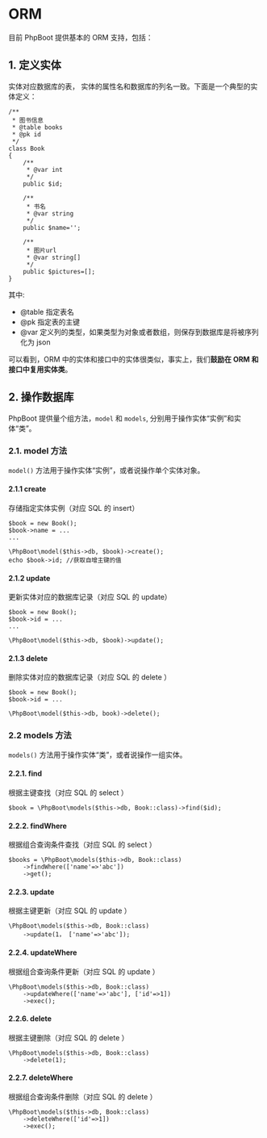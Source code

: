 # ORM

目前 PhpBoot 提供基本的 ORM 支持，包括：

## 1. 定义实体

实体对应数据库的表， 实体的属性名和数据库的列名一致。下面是一个典型的实体定义：

```
/**
 * 图书信息
 * @table books
 * @pk id
 */
class Book
{
    /**
     * @var int
     */
    public $id;
    
    /**
     * 书名
     * @var string
     */
    public $name='';
    
    /**
     * 图片url
     * @var string[]
     */
    public $pictures=[];
}
```
其中:
* @table 指定表名
* @pk 指定表的主键
* @var 定义列的类型，如果类型为对象或者数组，则保存到数据库是将被序列化为 json

可以看到，ORM 中的实体和接口中的实体很类似，事实上，我们**鼓励在 ORM 和接口中复用实体类**。

## 2. 操作数据库

PhpBoot 提供量个组方法，```model``` 和 ```models```, 分别用于操作实体“实例”和实体“类”。

### 2.1. model 方法

```model()``` 方法用于操作实体“实例”，或者说操作单个实体对象。

#### 2.1.1 create

存储指定实体实例（对应 SQL 的 insert）

```
$book = new Book();
$book->name = ...
...

\PhpBoot\model($this->db, $book)->create();
echo $book->id; //获取自增主键的值
```

#### 2.1.2 update

更新实体对应的数据库记录（对应 SQL 的 update）

```
$book = new Book();
$book->id = ...
...

\PhpBoot\model($this->db, $book)->update();
```

#### 2.1.3 delete

删除实体对应的数据库记录（对应 SQL 的 delete ）

```
$book = new Book();
$book->id = ...

\PhpBoot\model($this->db, book)->delete();
```

### 2.2 models 方法

```models()``` 方法用于操作实体“类”，或者说操作一组实体。

#### 2.2.1. find

根据主键查找（对应 SQL 的 select ）

```
$book = \PhpBoot\models($this->db, Book::class)->find($id);
```

#### 2.2.2. findWhere

根据组合查询条件查找（对应 SQL 的 select ）

```
$books = \PhpBoot\models($this->db, Book::class)
    ->findWhere(['name'=>'abc'])
    ->get();
```

#### 2.2.3. update

根据主键更新（对应 SQL 的 update ）

```
\PhpBoot\models($this->db, Book::class)
    ->update(1， ['name'=>'abc']);
```

#### 2.2.4. updateWhere

根据组合查询条件更新（对应 SQL 的 update ）

```
\PhpBoot\models($this->db, Book::class)
    ->updateWhere(['name'=>'abc'], ['id'=>1])
    ->exec();
```

#### 2.2.6. delete

根据主键删除（对应 SQL 的 delete ）

```
\PhpBoot\models($this->db, Book::class)
    ->delete(1);
```

#### 2.2.7. deleteWhere

根据组合查询条件删除（对应 SQL 的 delete ）

```
\PhpBoot\models($this->db, Book::class)
    ->deleteWhere(['id'=>1])
    ->exec();
```
